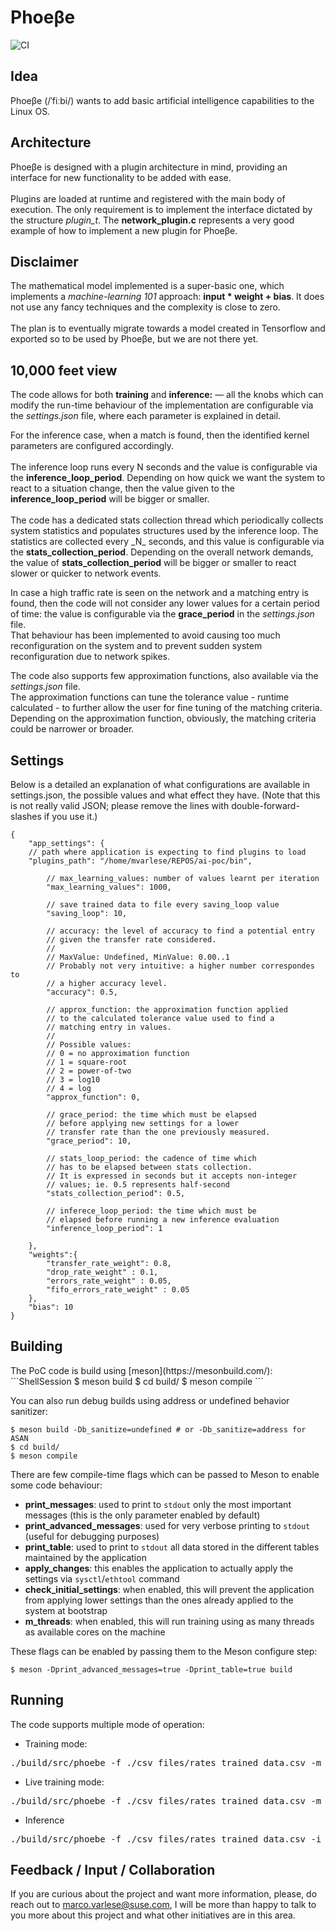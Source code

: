 # Phoeβe

![CI](https://github.com/SUSE/phoebe/workflows/CI/badge.svg)

## Idea
<p>
Phoeβe (/ˈfiːbi/) wants to add basic artificial intelligence capabilities to the Linux OS.
</p>

## Architecture
<p>
Phoeβe is designed with a plugin architecture in mind, providing an interface for new functionality to be added with ease.<br><br>
Plugins are loaded at runtime and registered with the main body of execution. The only requirement is to implement the interface dictated by the structure <i>plugin_t</i>. The <strong>network_plugin.c</strong> represents a very good example of how to implement a new plugin for Phoeβe.
</p>

## Disclaimer
<p>
The mathematical model implemented is a super-basic one, which implements a <i>machine-learning 101</i> approach: 
<strong>input * weight + bias</strong>. It does not use any fancy techniques and the complexity is close to zero.<br><br>
The plan is to eventually migrate towards a model created in Tensorflow and exported so to be used by Phoeβe, but 
we are not there yet.
</p>

## 10,000 feet view
<p>
The code allows for both <strong>training</strong> and <strong>inference:</strong> — all the knobs which can 
modify the run-time behaviour of the implementation are configurable via the <i>settings.json</i> file,
where each parameter is explained in detail.
</p>

<p>
For the inference case, when a match is found, then the identified kernel parameters are configured accordingly.<br><br>
The inference loop runs every N seconds and the value is configurable via the <strong>inference_loop_period</strong>. 
Depending on how quick we want the system to react to a situation change, then the value given to the 
<strong>inference_loop_period</strong> will be bigger or smaller.<br><br>
The code has a dedicated stats collection thread which periodically collects system statistics and populates structures 
used by the inference loop. The statistics are collected every _N_ seconds, and this value is configurable via the 
<strong>stats_collection_period</strong>. Depending on the overall network demands, the value of 
<strong>stats_collection_period</strong> will be bigger or smaller to react slower or quicker to network events.
</p>

<p>
In case a high traffic rate is seen on the network and a matching entry is found, then the code will not consider
any lower values for a certain period of time: the value is configurable via the <strong>grace_period</strong> in
the <i>settings.json</i> file. <br>
That behaviour has been implemented to avoid causing too much reconfiguration on the system and to prevent
sudden system reconfiguration due to network spikes.
</p>

<p>
The code also supports few approximation functions, also available via the <i>settings.json</i> file.<br>
The approximation functions can tune the tolerance value - runtime calculated - to further allow the user for fine 
tuning of the matching criteria. Depending on the approximation function, obviously, the matching criteria could be
narrower or broader.
</p>

## Settings

Below is a detailed an explanation of what configurations are available in settings.json, the possible values and what effect they have. (Note that this is not really valid JSON; please remove the lines with double-forward-slashes if you use it.)

```
{
    "app_settings": {
	// path where application is expecting to find plugins to load
	"plugins_path": "/home/mvarlese/REPOS/ai-poc/bin",

        // max_learning_values: number of values learnt per iteration
        "max_learning_values": 1000,

        // save trained data to file every saving_loop value
        "saving_loop": 10,

        // accuracy: the level of accuracy to find a potential entry
        // given the transfer rate considered.
        //
        // MaxValue: Undefined, MinValue: 0.00..1
        // Probably not very intuitive: a higher number correspondes to
        // a higher accuracy level.
        "accuracy": 0.5,

        // approx_function: the approximation function applied
        // to the calculated tolerance value used to find a
        // matching entry in values.
        //
        // Possible values:
        // 0 = no approximation function
        // 1 = square-root
        // 2 = power-of-two
        // 3 = log10
        // 4 = log
        "approx_function": 0,

        // grace_period: the time which must be elapsed
        // before applying new settings for a lower
        // transfer rate than the one previously measured.
        "grace_period": 10,

        // stats_loop_period: the cadence of time which
        // has to be elapsed between stats collection.
        // It is expressed in seconds but it accepts non-integer
        // values; ie. 0.5 represents half-second
        "stats_collection_period": 0.5,

        // inferece_loop_period: the time which must be
        // elapsed before running a new inference evaluation
        "inference_loop_period": 1

    },
    "weights":{
        "transfer_rate_weight": 0.8,
        "drop_rate_weight" : 0.1,
        "errors_rate_weight" : 0.05,
        "fifo_errors_rate_weight" : 0.05
    },
    "bias": 10
}
```

## Building
<p>
The PoC code is build using [meson](https://mesonbuild.com/):
```ShellSession
$ meson build
$ cd build/
$ meson compile
```

You can also run debug builds using address or undefined behavior sanitizer:
```ShellSession
$ meson build -Db_sanitize=undefined # or -Db_sanitize=address for ASAN
$ cd build/
$ meson compile
```

There are few compile-time flags which can be passed to Meson to enable some code behaviour:<br>
* <strong>print_messages</strong>: used to print to `stdout` only the most important messages (this is the only parameter enabled by default)<br>
* <strong>print_advanced_messages</strong>: used for very verbose printing to `stdout` (useful for debugging purposes)<br>
* <strong>print_table</strong>: used to print to `stdout` all data stored in the different tables maintained by the application<br>
* <strong>apply_changes</strong>: this enables the application to actually apply the settings via `sysctl`/`ethtool` command<br>
* <strong>check_initial_settings</strong>: when enabled, this will prevent the application from applying lower settings than the ones already applied to the system at bootstrap
* <strong>m_threads</strong>: when enabled, this will run training using as many threads as available cores on the machine

These flags can be enabled by passing them to the Meson configure step:
```ShellSession
$ meson -Dprint_advanced_messages=true -Dprint_table=true build
```
</p>

## Running
<p>
The code supports multiple mode of operation:

* Training mode:
<pre>./build/src/phoebe -f ./csv_files/rates_trained_data.csv -m std-training -s settings.json</pre>

* Live training mode:
<pre>./build/src/phoebe -f ./csv_files/rates_trained_data.csv -m live-training -s settings.json</pre>

* Inference
<pre>./build/src/phoebe -f ./csv_files/rates_trained_data.csv -i wlan0 -m inference -s settings.json</pre>
</p>

## Feedback / Input / Collaboration
<p>
If you are curious about the project and want more information, please, do reach out to <a href="mailto:marco.varlese@suse.com">marco.varlese@suse.com</a>, I will be more than happy to talk to you more about this project and what other initiatives are in this area.<br>
</p>
